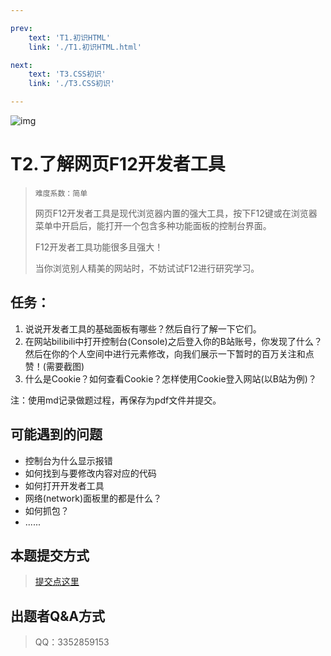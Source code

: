 ```yaml
---

prev: 
    text: 'T1.初识HTML'
    link: './T1.初识HTML.html'

next:
    text: 'T3.CSS初识'
    link: './T3.CSS初识'

---
```


![img](https://pic.imgdb.cn/item/64c4a5611ddac507cc058875.png)

# T2.了解网页F12开发者工具

> ```
> 难度系数：简单
> ```
>
> 网页F12开发者工具是现代浏览器内置的强大工具，按下F12键或在浏览器菜单中开启后，能打开一个包含多种功能面板的控制台界面。
> 
>F12开发者工具功能很多且强大！
>
>当你浏览别人精美的网站时，不妨试试F12进行研究学习。

## **任务：**

1. 说说开发者工具的基础面板有哪些？然后自行了解一下它们。
2. 在网站bilibili中打开控制台(Console)之后登入你的B站账号，你发现了什么？然后在你的个人空间中进行元素修改，向我们展示一下暂时的百万关注和点赞！(需要截图)
3. 什么是Cookie？如何查看Cookie？怎样使用Cookie登入网站(以B站为例)？

注：使用md记录做题过程，再保存为pdf文件并提交。


## **可能遇到的问题**

- 控制台为什么显示报错
- 如何找到与要修改内容对应的代码
- 如何打开开发者工具
- 网络(network)面板里的都是什么？
- 如何抓包？
- ......

## **本题提交方式**

> [ 提交点这里 ](https://www.runoob.com/html/html-tutorial.html)
>

## **出题者Q&A方式**

> QQ：3352859153